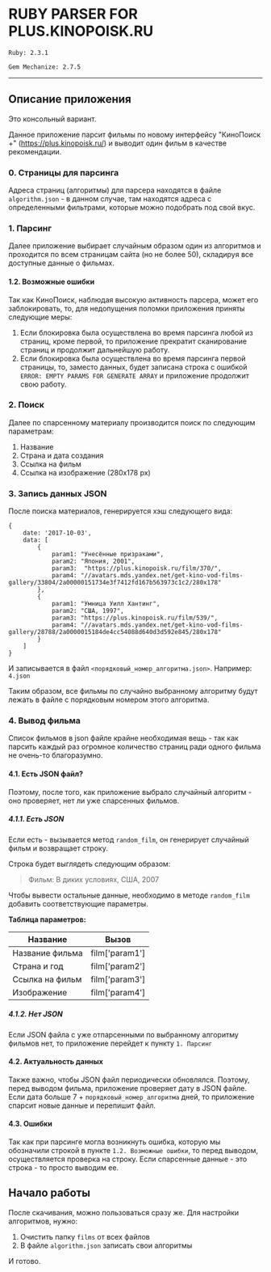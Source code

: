 # RUBY PARSER FOR PLUS.KINOPOISK.RU

`Ruby: 2.3.1`

`Gem Mechanize: 2.7.5`

-----------------------------

## Описание приложения
Это консольный вариант.

Данное приложение парсит фильмы по новому интерфейсу "КиноПоиск +" (https://plus.kinopoisk.ru/) и выводит один фильм в качестве рекомендации.

### 0. Страницы для парсинга

Адреса страниц (алгоритмы) для парсера находятся в файле `algorithm.json` - в данном случае, там находятся адреса с определенными фильтрами, которые можно подобрать под свой вкус.

### 1. Парсинг

Далее приложение выбирает случайным образом один из алгоритмов и проходится по всем страницам сайта (но не более 50), складируя все доступные данные о фильмах.

#### 1.2. Возможные ошибки

Так как КиноПоиск, наблюдая высокую активность парсера, может его заблокировать, то, для недопущения поломки приложения приняты следующие меры:

 1. Если блокировка была осуществлена во время парсинга любой из страниц, кроме первой, то приложение прекратит сканирование страниц и продолжит дальнейшую работу.
 2. Если блокировка была осуществлена во время парсинга первой страницы, то, заместо данных, будет записана строка с ошибкой `ERROR: EMPTY PARAMS FOR GENERATE ARRAY` и приложение продолжит свою работу.

### 2. Поиск
Далее по спарсенному материалу производится поиск по следующим параметрам:

 1. Название
 2. Страна и дата создания
 3. Ссылка на фильм
 4. Ссылка на изображение (280x178 px)

### 3. Запись данных JSON
После поиска материалов, генерируется хэш следующего вида:

  	{
	    date: '2017-10-03',
	    data: [
		    {
		    	param1: "Унесённые призраками",
		    	param2: "Япония, 2001",
		    	param3:  "https://plus.kinopoisk.ru/film/370/",
		    	param4: "//avatars.mds.yandex.net/get-kino-vod-films-gallery/33804/2a00000151734e3f7412fd167b563973c1c2/280x178"
		    },
		    {
		    	param1: "Умница Уилл Хантинг",
		    	param2: "США, 1997",
		    	param3: "https://plus.kinopoisk.ru/film/539/",
		    	param4: "//avatars.mds.yandex.net/get-kino-vod-films-gallery/28788/2a0000015184de4cc54088d640d3d592e845/280x178"
		    }
	    ]
  	}

И записывается в файл `<порядковый_номер_алгоритма.json>`.
Например: `4.json`

Таким образом, все фильмы по случайно выбранному алгоритму будут лежать в файле с порядковым номером этого алгоритма.

### 4. Вывод фильма
Список фильмов в json файле крайне необходимая вещь - так как парсить каждый раз огромное количество страниц ради одного фильма не очень-то благоразумно.

#### 4.1. Есть JSON файл?
Поэтому, после того, как приложение выбрало случайный алгоритм - оно проверяет, нет ли уже спарсенных фильмов.

##### 4.1.1. Есть JSON
Если есть - вызывается метод `random_film`, он генерирует случайный фильм и возвращает строку.

Строка будет выглядеть следующим образом:

> Фильм: В диких условиях, США, 2007

Чтобы вывести остальные данные, необходимо в методе `random_film` добавить соответствующие параметры.

**Таблица параметров:**

Название        | Вызов
--------------- | ---------------
Название фильма | film['param1']
Страна и год    | film['param2']
Ссылка на фильм | film['param3']
Изображение     | film['param4']

##### 4.1.2. Нет JSON
Если JSON файла с уже отпарсенными по выбранному алгоритму фильмов нет, то приложение перейдет к пункту `1. Парсинг`

#### 4.2. Актуальность данных
Также важно, чтобы JSON файл периодически обновлялся. Поэтому, перед выводом фильма, приложение проверяет дату в JSON файле. Если дата больше 7 + `порядковый_номер_алгоритма` дней, то приложение спарсит новые данные и перепишит файл.

#### 4.3. Ошибки
Так как при парсинге могла возникнуть ошибка, которую мы обозначили строкой в пункте `1.2. Возможные ошибки`, то перед выводом, осуществляется проверка на строку. Если спарсенные данные - это строка - то просто выводим ее.

##  <i class="icon-file"></i> Начало работы
После скачивания, можно пользоваться сразу же. Для настройки алгоритмов, нужно:

 1. Очистить папку `films` от всех файлов
 2. В файле `algorithm.json` записать свои алгоритмы

И готово.